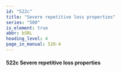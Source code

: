 ```yaml
---
id: "522c"
title: "Severe repetitive loss properties"
series: "500"
is_element: true
abbr: bSRL
heading_level: 4
page_in_manual: 520-4
---
```


#### 522c Severe repetitive loss properties